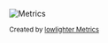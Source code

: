 ![Metrics](https://github.com/FloEdelmann/README.md/blob/main/github-metrics.svg)

<sub>Created by <a href="https://github.com/lowlighter/metrics">lowlighter Metrics</a></sub>
